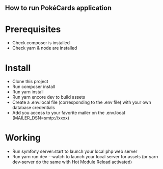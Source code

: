 ## How to run PokéCards application

# Prerequisites

- Check composer is installed
- Check yarn & node are installed


# Install

- Clone this project
- Run composer install
- Run yarn install
- Run yarn encore dev to build assets
- Create a .env.local file (corresponding to the .env file) with your own database credentials
- Add you access to your favorite mailer on the .env.local (MAILER_DSN=smtp://xxxx)


# Working

- Run symfony server:start to launch your local php web server
- Run yarn run dev --watch to launch your local server for assets (or yarn dev-server do the same with Hot Module Reload
activated)
